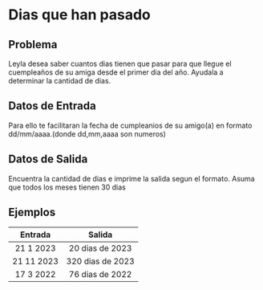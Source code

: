 # Dias que han pasado

## Problema
Leyla desea saber cuantos dias tienen que pasar para que llegue el cuempleaños de su amiga desde el primer dia del año.
Ayudala a determinar la cantidad de dias.
## Datos de Entrada
Para ello te facilitaran la fecha de cumpleanios de su amigo(a) en formato dd/mm/aaaa.(donde dd,mm,aaaa son numeros)
## Datos de Salida
Encuentra la cantidad de dias e imprime la salida segun el formato.
Asuma que todos los meses tienen 30 dias

## Ejemplos

|         Entrada          | Salida 			|
| :----------------------: | :----: 			|
| 21 1 2023  			   |   20 dias de 2023  |
| 21 11 2023 			   |   320 dias de 2023 |
| 17 3 2022  			   |   76 dias de 2022  |